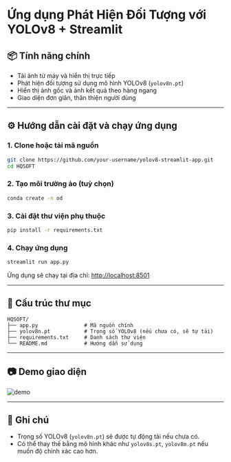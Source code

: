 # Ứng dụng Phát Hiện Đối Tượng với YOLOv8 + Streamlit

## 📦 Tính năng chính

- Tải ảnh từ máy và hiển thị trực tiếp
- Phát hiện đối tượng sử dụng mô hình YOLOv8 (`yolov8n.pt`)
- Hiển thị ảnh gốc và ảnh kết quả theo hàng ngang
- Giao diện đơn giản, thân thiện người dùng

---

## ⚙️ Hướng dẫn cài đặt và chạy ứng dụng

### 1. Clone hoặc tải mã nguồn

```bash
git clone https://github.com/your-username/yolov8-streamlit-app.git
cd HQSOFT
````


### 2. Tạo môi trường ảo (tuỳ chọn)

```bash
conda create -n od
```

### 3. Cài đặt thư viện phụ thuộc

```bash
pip install -r requirements.txt
```

### 4. Chạy ứng dụng

```bash
streamlit run app.py
```

Ứng dụng sẽ chạy tại địa chỉ: [http://localhost:8501](http://localhost:8501)

---

## 📁 Cấu trúc thư mục

```
HQSOFT/
├── app.py               # Mã nguồn chính
├── yolov8n.pt           # Trọng số YOLOv8 (nếu chưa có, sẽ tự tải)
├── requirements.txt     # Danh sách thư viện
└── README.md            # Hướng dẫn sử dụng
```

---

## 📷 Demo giao diện

![demo](demo.jpg)

---

## 📌 Ghi chú

* Trọng số YOLOv8 (`yolov8n.pt`) sẽ được tự động tải nếu chưa có.
* Có thể thay thế bằng mô hình khác như `yolov8s.pt`, `yolov8m.pt` nếu muốn độ chính xác cao hơn.

